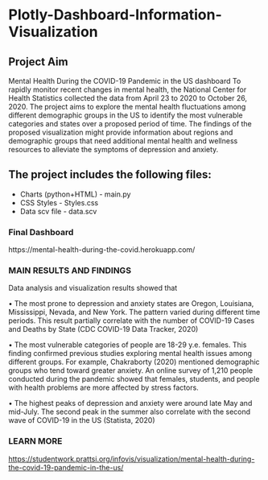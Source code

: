 # Plotly-Dashboard-Information-Visualization

<h2> Project Aim </h2> 

Mental Health During the COVID-19 Pandemic in the US dashboard
To rapidly monitor recent changes in mental health, the National Center for Health Statistics collected the data from April 23 to 2020 to October 26, 2020. The project aims to explore the mental health fluctuations among different demographic groups in the US to identify the most vulnerable categories and states over a proposed period of time. The findings of the proposed visualization might provide information about regions and demographic groups that need additional mental health and wellness resources to alleviate the symptoms of depression and anxiety.

<h2> The project includes the following files:</h2>

<ul>
  <li>Charts (python+HTML) - main.py</li>
  <li>CSS Styles - Styles.css</li>
  <li>Data scv file - data.scv</li>
</ul>

<h3 href="https://mental-health-during-the-covid.herokuapp.com/"> Final Dashboard </h3>
https://mental-health-during-the-covid.herokuapp.com/

<h3> MAIN RESULTS AND FINDINGS </h3>

Data analysis and visualization results showed that

• The most prone to depression and anxiety states are Oregon, Louisiana, Mississippi, Nevada, and New York. The pattern varied during different time periods. This result partially correlate with the number of COVID-19 Cases and Deaths by State (CDC COVID-19 Data Tracker, 2020)

• The most vulnerable categories of people are 18-29 y.e. females. This finding confirmed previous studies exploring mental health issues among different groups. For example, Chakraborty (2020) mentioned demographic groups who tend toward greater anxiety. An online survey of 1,210 people conducted during the pandemic showed that females, students, and people with health problems are more affected by stress factors.

• The highest peaks of depression and anxiety were around late May and mid-July. The second peak in the summer also correlate with the second wave of COVID-19 in the US (Statista, 2020)

<h3> LEARN MORE </h3>

https://studentwork.prattsi.org/infovis/visualization/mental-health-during-the-covid-19-pandemic-in-the-us/
